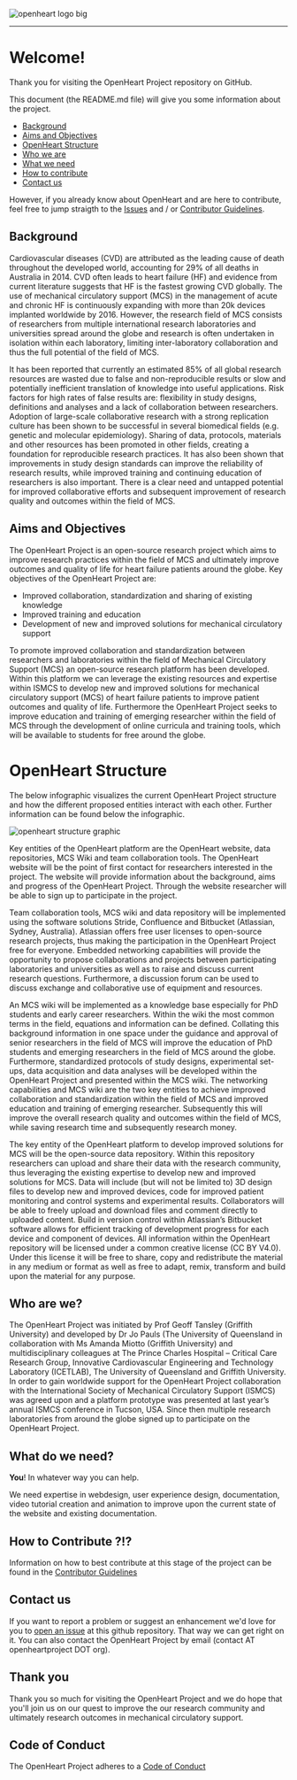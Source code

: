 ![openheart logo big](https://cloud.githubusercontent.com/assets/29052135/26570534/7620fae6-4554-11e7-8481-e0dfbe25eb17.PNG)

---

# Welcome!
Thank you for visiting the OpenHeart Project repository on GitHub.

This document (the README.md file) will give you some information about the project.

* [Background](#Background)
* [Aims and Objectives](#Aims-and-Objectives)
* [OpenHeart Structure](#OpenHeart-Structure)
* [Who we are](#Who-are-we?)
* [What we need](#What-do-we-need?)
* [How to contribute](#How-to-contribute-?!?)
* [Contact us](#Contact-us)

However, if you already know about OpenHeart and are here to contribute, feel free to jump straigth to the [Issues](https://github.com/JoPauls/OpenHeart-Project/issues) and / or [Contributor Guidelines](https://github.com/JoPauls/OpenHeart-Project/blob/master/CONTRIBUTING.md).

## Background
Cardiovascular diseases (CVD) are attributed as the leading cause of death throughout the developed world, accounting for 29% of all deaths in Australia in 2014. CVD often leads to heart failure (HF) and evidence from current literature suggests that HF is the fastest growing CVD globally. The use of mechanical circulatory support (MCS) in the management of acute and chronic HF is continuously expanding with more than 20k devices implanted worldwide by 2016. However, the research field of MCS consists of researchers from multiple international research laboratories and universities spread around the globe and research is often undertaken in isolation within each laboratory, limiting inter-laboratory collaboration and thus the full potential of the field of MCS. 

It has been reported that currently an estimated 85% of all global research resources are wasted due to false and non-reproducible results or slow and potentially inefficient translation of knowledge into useful applications. Risk factors for high rates of false results are: flexibility in study designs, definitions and analyses and a lack of collaboration between researchers. Adoption of large-scale collaborative research with a strong replication culture has been shown to be successful in several biomedical fields (e.g. genetic and molecular epidemiology). Sharing of data, protocols, materials and other resources has been promoted in other fields, creating a foundation for reproducible research practices. It has also been shown that improvements in study design standards can improve the reliability of research results, while improved training and continuing education of researchers is also important. There is a clear need and untapped potential for improved collaborative efforts and subsequent improvement of research quality and outcomes within the field of MCS.

## Aims and Objectives

The OpenHeart Project is an open-source research project which aims to improve research practices within the field of MCS and ultimately improve outcomes and quality of life for heart failure patients around the globe. Key objectives of the OpenHeart Project are:

* Improved collaboration, standardization and sharing of existing knowledge
* Improved training and education
* Development of new and improved solutions for mechanical circulatory support

To promote improved collaboration and standardization between researchers and laboratories within the field of Mechanical Circulatory Support (MCS) an open-source research platform has been developed. Within this platform we can leverage the existing resources and expertise within ISMCS to develop new and improved solutions for mechanical circulatory support (MCS) of heart failure patients to improve patient outcomes and quality of life. Furthermore the OpenHeart Project seeks to improve education and training of emerging researcher within the field of MCS through the development of online curricula and training tools, which will be available to students for free around the globe.

# OpenHeart Structure

The below infographic visualizes the current OpenHeart Project structure and how the different proposed entities interact with each other. Further information can be found below the infographic.

![openheart structure graphic](https://user-images.githubusercontent.com/29052135/37572591-1db0b7de-2b59-11e8-95aa-35a86f4d5d99.PNG)

Key entities of the OpenHeart platform are the OpenHeart website, data repositories, MCS Wiki and team collaboration tools. The OpenHeart website will be the point of first contact for researchers interested in the project. The website will provide information about the background, aims and progress of the OpenHeart Project. Through the website researcher will be able to sign up to participate in the project.

Team collaboration tools, MCS wiki and data repository will be implemented using the software solutions Stride, Confluence and Bitbucket (Atlassian, Sydney, Australia). Atlassian offers free user licenses to open-source research projects, thus making the participation in the OpenHeart Project free for everyone. Embedded networking capabilities will provide the opportunity to propose collaborations and projects between participating laboratories and universities as well as to raise and discuss current research questions. Furthermore, a discussion forum can be used to discuss exchange and collaborative use of equipment and resources. 

An MCS wiki will be implemented as a knowledge base especially for PhD students and early career researchers. Within the wiki the most common terms in the field, equations and information can be defined. Collating this background information in one space under the guidance and approval of senior researchers in the field of MCS will improve the education of PhD students and emerging researchers in the field of MCS around the globe. Furthermore, standardized protocols of study designs, experimental set-ups, data acquisition and data analyses will be developed within the OpenHeart Project and presented within the MCS wiki. The networking capabilities and MCS wiki are the two key entities to achieve improved collaboration and standardization within the field of MCS and improved education and training of emerging researcher. Subsequently this will improve the overall research quality and outcomes within the field of MCS, while saving research time and subsequently research money.

The key entity of the OpenHeart platform to develop improved solutions for MCS will be the open-source data repository. Within this repository researchers can upload and share their data with the research community, thus leveraging the existing expertise to develop new and improved solutions for MCS. Data will include (but will not be limited to) 3D design files to develop new and improved devices, code for improved patient monitoring and control systems and experimental results. Collaborators will be able to freely upload and download files and comment directly to uploaded content. Build in version control within Atlassian’s Bitbucket software allows for efficient tracking of development progress for each device and component of devices. All information within the OpenHeart repository will be licensed under a common creative license (CC BY V4.0). Under this license it will be free to share, copy and redistribute the material in any medium or format as well as free to adapt, remix, transform and build upon the material for any purpose.

## Who are we?
The OpenHeart Project was initiated by Prof Geoff Tansley (Griffith University) and developed by Dr Jo Pauls (The University of Queensland in collaboration with Ms Amanda Miotto (Griffith University) and multidisciplinary colleagues at The Prince Charles Hospital – Critical Care Research Group, Innovative Cardiovascular Engineering and Technology Laboratory (ICETLAB), The University of Queensland and Griffith University. In order to gain worldwide support for the OpenHeart Project collaboration with the International Society of Mechanical Circulatory Support (ISMCS) was agreed upon and a platform prototype was presented at last year’s annual ISMCS conference in Tucson, USA. Since then multiple research laboratories from around the globe signed up to participate on the OpenHeart Project.

## What do we need?

**You**! In whatever way you can help.

We need expertise in webdesign, user experience design, documentation, video tutorial creation and animation to improve upon the current state of the website and existing documentation.

## How to Contribute ?!?
Information on how to best contribute at this stage of the project can be found in the [Contributor Guidelines](https://github.com/JoPauls/OpenHeart-Project/blob/master/CONTRIBUTING.md)

## Contact us
If you want to report a problem or suggest an enhancement we'd love for you to [open an issue](https://github.com/JoPauls/OpenHeart-Project/issues) at this github repository. That way we can get right on it.
You can also contact the OpenHeart Project by email (contact AT openheartproject DOT org).

## Thank you
Thank you so much for visiting the OpenHeart Project and we do hope that you'll join us on our quest to improve the our research community and ultimately research outcomes in mechanical circulatory support.

## Code of Conduct
The OpenHeart Project adheres to a [Code of Conduct](https://github.com/JoPauls/OpenHeart-Project/blob/master/CODE_OF_CONDUCT.md)
